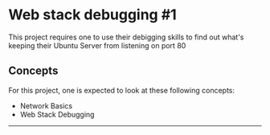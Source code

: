 # Web stack debugging #1
This project requires one to use their debigging skills to find out what's keeping their Ubuntu Server from listening on port 80

## Concepts
For this project, one is expected to look at these following concepts:
* Network Basics
* Web Stack Debugging
<hr>